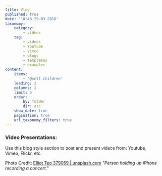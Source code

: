 ```yaml
---
title: Vlog
published: true
date: '18:48 29-03-2018'
taxonomy:
    category:
        - videos
    tag:
        - videos
        - YouTube
        - Vimeo
        - blogs
        - templates
        - examples
content:
    items:
        - '@self.children'
    leading: 1
    columns: 1
    limit: 5
    order:
        by: folder
        dir: asc
    show_date: true
    pagination: true
    url_taxonomy_filters: true
---
```


### Video Presentations:
Use this blog style section to post and present videos from: Youtube, Vimeo, Flickr, etc.

Photo Credit:  [Elliot Teo 379059 | unsplash.com](https://unsplash.com/photos/UvNhG1FMoAY)  _"Person holding up iPhone recording a concert."_
